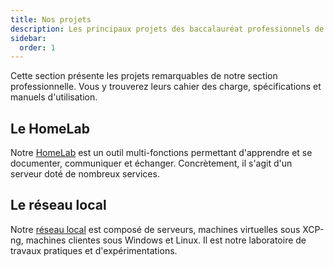 ```yaml
---
title: Nos projets
description: Les principaux projets des baccalauréat professionnels de Saint-Pierre-et-Miquelon
sidebar:
  order: 1
---
```


Cette section présente les projets remarquables de notre section professionnelle. Vous y trouverez leurs cahier des charge, spécifications et manuels d'utilisation.

## Le HomeLab

Notre [HomeLab](/projets/homelab) est un outil multi-fonctions permettant d'apprendre et se documenter, communiquer et échanger. Concrètement, il s'agit d'un serveur doté de nombreux services.

## Le réseau local

Notre [réseau local](/projets/lan) est composé de serveurs, machines virtuelles sous XCP-ng, machines clientes sous Windows et Linux. Il est notre laboratoire de travaux pratiques et d'expérimentations.
